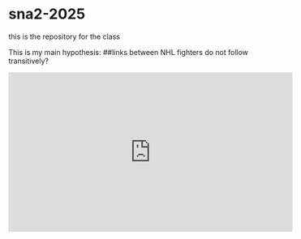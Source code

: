 # sna2-2025
this is the repository for the class

This is my main hypothesis:
  ##links between NHL fighters do not follow transitively?


  <iframe width="560" height="315" 
src="https://www.youtube.com/embed/ETZfkkv6V7Y"  
frameborder="0"  
allow="accelerometer; autoplay; encrypted-media; gyroscope; picture-in-picture"  
allowfullscreen></iframe> 
